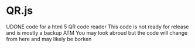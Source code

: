 QR.js
=====

UDONE code for a html 5 QR code reader
This code is not ready for release and is mostly a backup ATM
You may look abroud but the code will change from here and may likely be borken
